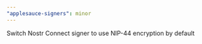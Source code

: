 ```yaml
---
"applesauce-signers": minor
---
```


Switch Nostr Connect signer to use NIP-44 encryption by default
